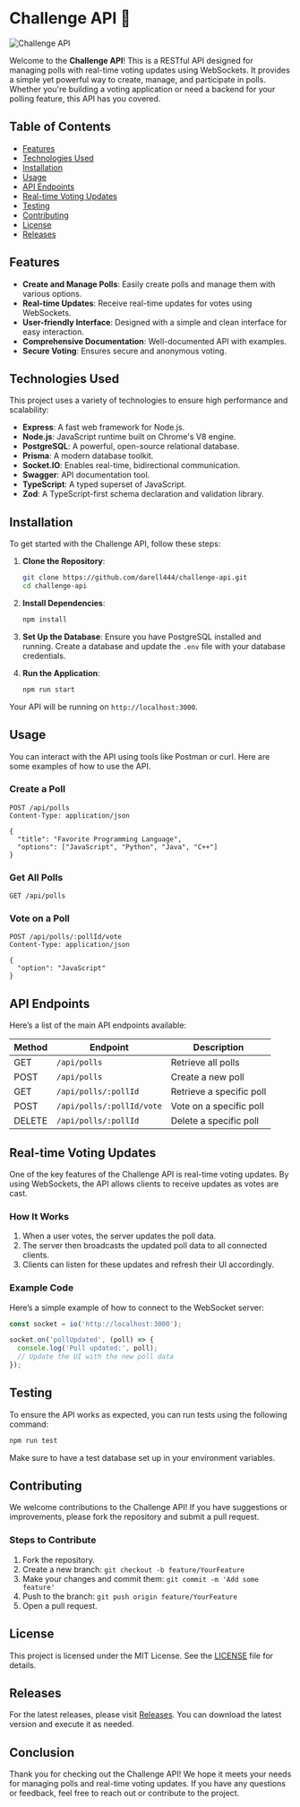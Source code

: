 # Challenge API 🚀

![Challenge API](https://img.shields.io/badge/Challenge_API-v1.0.0-brightgreen)

Welcome to the **Challenge API**! This is a RESTful API designed for managing polls with real-time voting updates using WebSockets. It provides a simple yet powerful way to create, manage, and participate in polls. Whether you're building a voting application or need a backend for your polling feature, this API has you covered.

## Table of Contents

- [Features](#features)
- [Technologies Used](#technologies-used)
- [Installation](#installation)
- [Usage](#usage)
- [API Endpoints](#api-endpoints)
- [Real-time Voting Updates](#real-time-voting-updates)
- [Testing](#testing)
- [Contributing](#contributing)
- [License](#license)
- [Releases](#releases)

## Features

- **Create and Manage Polls**: Easily create polls and manage them with various options.
- **Real-time Updates**: Receive real-time updates for votes using WebSockets.
- **User-friendly Interface**: Designed with a simple and clean interface for easy interaction.
- **Comprehensive Documentation**: Well-documented API with examples.
- **Secure Voting**: Ensures secure and anonymous voting.

## Technologies Used

This project uses a variety of technologies to ensure high performance and scalability:

- **Express**: A fast web framework for Node.js.
- **Node.js**: JavaScript runtime built on Chrome's V8 engine.
- **PostgreSQL**: A powerful, open-source relational database.
- **Prisma**: A modern database toolkit.
- **Socket.IO**: Enables real-time, bidirectional communication.
- **Swagger**: API documentation tool.
- **TypeScript**: A typed superset of JavaScript.
- **Zod**: A TypeScript-first schema declaration and validation library.

## Installation

To get started with the Challenge API, follow these steps:

1. **Clone the Repository**:
   ```bash
   git clone https://github.com/darell444/challenge-api.git
   cd challenge-api
   ```

2. **Install Dependencies**:
   ```bash
   npm install
   ```

3. **Set Up the Database**:
   Ensure you have PostgreSQL installed and running. Create a database and update the `.env` file with your database credentials.

4. **Run the Application**:
   ```bash
   npm run start
   ```

Your API will be running on `http://localhost:3000`.

## Usage

You can interact with the API using tools like Postman or curl. Here are some examples of how to use the API.

### Create a Poll

```http
POST /api/polls
Content-Type: application/json

{
  "title": "Favorite Programming Language",
  "options": ["JavaScript", "Python", "Java", "C++"]
}
```

### Get All Polls

```http
GET /api/polls
```

### Vote on a Poll

```http
POST /api/polls/:pollId/vote
Content-Type: application/json

{
  "option": "JavaScript"
}
```

## API Endpoints

Here’s a list of the main API endpoints available:

| Method | Endpoint                          | Description                          |
|--------|-----------------------------------|--------------------------------------|
| GET    | `/api/polls`                     | Retrieve all polls                   |
| POST   | `/api/polls`                     | Create a new poll                    |
| GET    | `/api/polls/:pollId`             | Retrieve a specific poll             |
| POST   | `/api/polls/:pollId/vote`        | Vote on a specific poll              |
| DELETE | `/api/polls/:pollId`             | Delete a specific poll               |

## Real-time Voting Updates

One of the key features of the Challenge API is real-time voting updates. By using WebSockets, the API allows clients to receive updates as votes are cast. 

### How It Works

1. When a user votes, the server updates the poll data.
2. The server then broadcasts the updated poll data to all connected clients.
3. Clients can listen for these updates and refresh their UI accordingly.

### Example Code

Here’s a simple example of how to connect to the WebSocket server:

```javascript
const socket = io('http://localhost:3000');

socket.on('pollUpdated', (poll) => {
  console.log('Poll updated:', poll);
  // Update the UI with the new poll data
});
```

## Testing

To ensure the API works as expected, you can run tests using the following command:

```bash
npm run test
```

Make sure to have a test database set up in your environment variables.

## Contributing

We welcome contributions to the Challenge API! If you have suggestions or improvements, please fork the repository and submit a pull request. 

### Steps to Contribute

1. Fork the repository.
2. Create a new branch: `git checkout -b feature/YourFeature`
3. Make your changes and commit them: `git commit -m 'Add some feature'`
4. Push to the branch: `git push origin feature/YourFeature`
5. Open a pull request.

## License

This project is licensed under the MIT License. See the [LICENSE](LICENSE) file for details.

## Releases

For the latest releases, please visit [Releases](https://github.com/darell444/challenge-api/releases). You can download the latest version and execute it as needed.

## Conclusion

Thank you for checking out the Challenge API! We hope it meets your needs for managing polls and real-time voting updates. If you have any questions or feedback, feel free to reach out or contribute to the project.